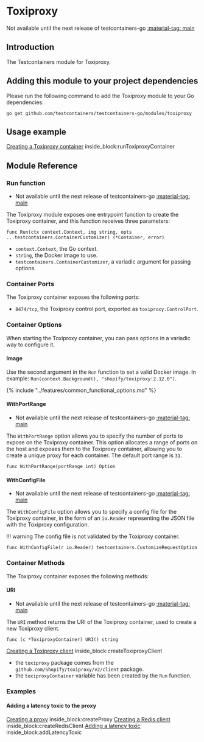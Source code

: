 # Toxiproxy

Not available until the next release of testcontainers-go <a href="https://github.com/testcontainers/testcontainers-go"><span class="tc-version">:material-tag: main</span></a>

## Introduction

The Testcontainers module for Toxiproxy.

## Adding this module to your project dependencies

Please run the following command to add the Toxiproxy module to your Go dependencies:

```
go get github.com/testcontainers/testcontainers-go/modules/toxiproxy
```

## Usage example

<!--codeinclude-->
[Creating a Toxiproxy container](../../modules/toxiproxy/examples_test.go) inside_block:runToxiproxyContainer
<!--/codeinclude-->

## Module Reference

### Run function

- Not available until the next release of testcontainers-go <a href="https://github.com/testcontainers/testcontainers-go"><span class="tc-version">:material-tag: main</span></a>

The Toxiproxy module exposes one entrypoint function to create the Toxiproxy container, and this function receives three parameters:

```golang
func Run(ctx context.Context, img string, opts ...testcontainers.ContainerCustomizer) (*Container, error)
```

- `context.Context`, the Go context.
- `string`, the Docker image to use.
- `testcontainers.ContainerCustomizer`, a variadic argument for passing options.

### Container Ports

The Toxiproxy container exposes the following ports:

- `8474/tcp`, the Toxiproxy control port, exported as `toxiproxy.ControlPort`.

### Container Options

When starting the Toxiproxy container, you can pass options in a variadic way to configure it.

#### Image

Use the second argument in the `Run` function to set a valid Docker image.
In example: `Run(context.Background(), "shopify/toxiproxy:2.12.0")`.

{% include "../features/common_functional_options.md" %}

#### WithPortRange

- Not available until the next release of testcontainers-go <a href="https://github.com/testcontainers/testcontainers-go"><span class="tc-version">:material-tag: main</span></a>

The `WithPortRange` option allows you to specify the number of ports to expose on the Toxiproxy container.
This option allocates a range of ports on the host and exposes them to the Toxiproxy container, allowing
you to create a unique proxy for each container. The default port range is `31`.

```golang
func WithPortRange(portRange int) Option
```

#### WithConfigFile

- Not available until the next release of testcontainers-go <a href="https://github.com/testcontainers/testcontainers-go"><span class="tc-version">:material-tag: main</span></a>

The `WithConfigFile` option allows you to specify a config file for the Toxiproxy container, in the form of an `io.Reader` representing
the JSON file with the Toxiproxy configuration.

!!! warning
    The config file is not validated by the Toxiproxy container.

```golang
func WithConfigFile(r io.Reader) testcontainers.CustomizeRequestOption
```

### Container Methods

The Toxiproxy container exposes the following methods:

#### URI

- Not available until the next release of testcontainers-go <a href="https://github.com/testcontainers/testcontainers-go"><span class="tc-version">:material-tag: main</span></a>

The `URI` method returns the URI of the Toxiproxy container, used to create a new Toxiproxy client.

```golang
func (c *ToxiproxyContainer) URI() string
```

<!--codeinclude-->
[Creating a Toxiproxy client](../../modules/toxiproxy/examples_test.go) inside_block:createToxiproxyClient
<!--/codeinclude-->

- the `toxiproxy` package comes from the `github.com/Shopify/toxiproxy/v2/client` package.
- the `toxiproxyContainer` variable has been created by the `Run` function.

### Examples

#### Adding a latency toxic to the proxy

<!--codeinclude-->
[Creating a proxy](../../modules/toxiproxy/examples_test.go) inside_block:createProxy
[Creating a Redis client](../../modules/toxiproxy/examples_test.go) inside_block:createRedisClient
[Adding a latency toxic](../../modules/toxiproxy/examples_test.go) inside_block:addLatencyToxic

<!--/codeinclude-->
